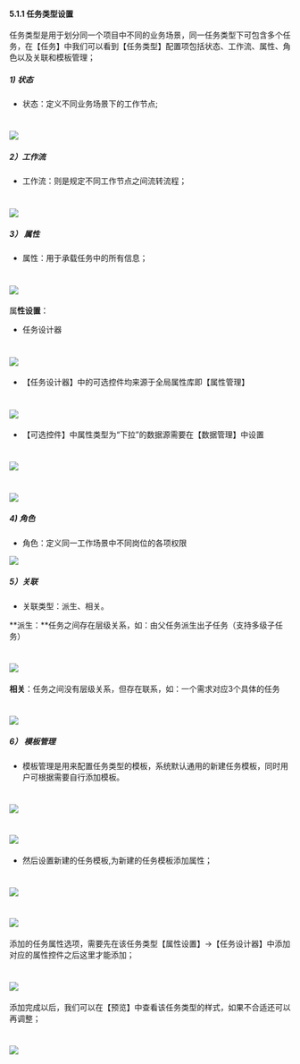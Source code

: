 #### 5.1.1 任务类型设置

任务类型是用于划分同一个项目中不同的业务场景，同一任务类型下可包含多个任务，在【任务】中我们可以看到【任务类型】配置项包括状态、工作流、属性、角色以及关联和模板管理；

##### 1) 状态

* 状态：定义不同业务场景下的工作节点;

# ![](/assets/01状态设置2.png)

##### 2）工作流

* 工作流：则是规定不同工作节点之间流转流程；

# ![](/assets/02工作流.png)

##### 3） 属性

* 属性：用于承载任务中的所有信息；

# ![](/assets/03属性1.png)

属**性设置**：

* 任务设计器

# ![](/assets/03任务设计器.png)

* 【任务设计器】中的可选控件均来源于全局属性库即【属性管理】

# ![](/assets/03全局属性库.png)

* 【可选控件】中属性类型为“下拉”的数据源需要在【数据管理】中设置

# ![](/assets/03数据源管理1.jpg)

# ![](/assets/03数据源管理2.jpg)

##### 4) 角色

* 角色：定义同一工作场景中不同岗位的各项权限

![](/assets/04角色设置.png)

##### 5）关联

* 关联类型：派生、相关。

**派生：**任务之间存在层级关系，如：由父任务派生出子任务（支持多级子任务）

# ![](/assets/05派生.png)

   
 **相关**：任务之间没有层级关系，但存在联系，如：一个需求对应3个具体的任务
 
 # ![](/assets/05相关.png)
 
 ##### 6） 模板管理
 
 * 模板管理是用来配置任务类型的模板，系统默认通用的新建任务模板，同时用户可根据需要自行添加模板。

# ![](/assets/管理员手册-任务类型1.png)

# ![](/assets/管理员手册-任务类型2.png)

* 然后设置新建的任务模板,为新建的任务模板添加属性；

# ![](/assets/管理员手册-任务类型3.png)


# ![](/assets/管理员手册-任务类型-添加属性1.png)

添加的任务属性选项，需要先在该任务类型【属性设置】→【任务设计器】中添加对应的属性控件之后这里才能添加；

# ![](/assets/管理员手册-任务类型-添加属性2.png)

添加完成以后，我们可以在【预览】中查看该任务类型的样式，如果不合适还可以再调整；

# ![](/assets/管理员手册-任务类型-添加属性3.png)









